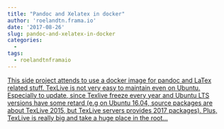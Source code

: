 ```yaml
---
title: "Pandoc and Xelatex in docker"
author: 'roelandtn.frama.io'
date: '2017-08-26'
slug: pandoc-and-xelatex-in-docker
categories:
  - 
tags:
  - roelandtnframaio
---
```


[This side project attends to use a docker image for pandoc and LaTex related stuff. TexLive is not very easy to maintain even on Ubuntu. Especially to update, since Texlive freeze every year and Ubuntu LTS versions have some retard (e.g on Ubuntu 16.04, source packages are about TexLive 2015, but TexLive servers provides 2017 packages). Plus, TexLive is really big and take a huge place in the root...<click to read more>](https://roelandtn.frama.io/post/august2017/)

